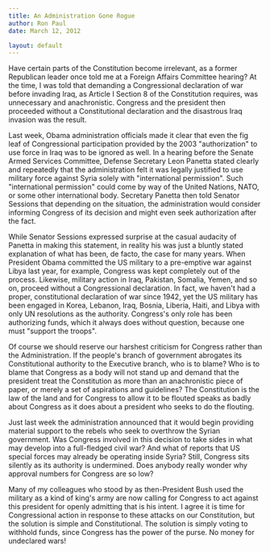 ```yaml
---
title: An Administration Gone Rogue
author: Ron Paul
date: March 12, 2012

layout: default
---
```


Have certain parts of the Constitution become irrelevant, as a former
Republican leader once told me at a Foreign Affairs Committee hearing?
At the time, I was told that demanding a Congressional declaration of
war before invading Iraq, as Article I Section 8 of the Constitution
requires, was unnecessary and anachronistic. Congress and the president
then proceeded without a Constitutional declaration and the disastrous
Iraq invasion was the result.

Last week, Obama administration officials made it clear that even the
fig leaf of Congressional participation provided by the 2003
"authorization" to use force in Iraq was to be ignored as well.  In a
hearing before the Senate Armed Services Committee, Defense Secretary
Leon Panetta stated clearly and repeatedly that the administration felt
it was legally justified to use military force against Syria solely with
"international permission". Such "international permission" could come
by way of the United Nations, NATO, or some other international body.
Secretary Panetta then told Senator Sessions that depending on the
situation, the administration would consider informing Congress of its
decision and might even seek authorization after the fact.

While Senator Sessions expressed surprise at the casual audacity of
Panetta in making this statement, in reality his was just a bluntly
stated explanation of what has been, de facto, the case for many years.
When President Obama committed the US military to a pre-emptive war
against Libya last year, for example, Congress was kept completely out
of the process. Likewise, military action in Iraq, Pakistan, Somalia,
Yemen, and so on, proceed without a Congressional declaration. In fact,
we haven't had a proper, constitutional declaration of war since 1942,
yet the US military has been engaged in Korea, Lebanon, Iraq, Bosnia,
Liberia, Haiti, and Libya with only UN resolutions as the authority.
Congress's only role has been authorizing funds, which it always does
without question, because one must "support the troops".

Of course we should reserve our harshest criticism for Congress rather
than the Administration. If the people's branch of government abrogates
its Constitutional authority to the Executive branch, who is to blame?
Who is to blame that Congress as a body will not stand up and demand
that the president treat the Constitution as more than an anachronistic
piece of paper, or merely a set of aspirations and guidelines? The
Constitution is the law of the land and for Congress to allow it to be
flouted speaks as badly about Congress as it does about a president who
seeks to do the flouting.

Just last week the administration announced that it would begin
providing material support to the rebels who seek to overthrow the
Syrian government. Was Congress involved in this decision to take sides
in what may develop into a full-fledged civil war? And what of reports
that US special forces may already be operating inside Syria? Still,
Congress sits silently as its authority is undermined. Does anybody
really wonder why approval numbers for Congress are so low?

Many of my colleagues who stood by as then-President Bush used the
military as a kind of king's army are now calling for Congress to act
against this president for openly admitting that is his intent. I agree
it is time for Congressional action in response to these attacks on our
Constitution, but the solution is simple and Constitutional. The
solution is simply voting to withhold funds, since Congress has the
power of the purse. No money for undeclared wars!
